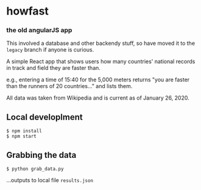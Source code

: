 # howfast

### the old angularJS app

This involved a database and other backendy stuff, so have moved it to the `legacy`
branch if anyone is curious.


A simple React app that shows users how many countries' national records in track and field they are faster than.

e.g., entering a time of 15:40 for the 5,000 meters returns "you are faster than the runners of 20 countries..." and lists them.

All data was taken from Wikipedia and is current as of January 26, 2020.

## Local developlment

```
$ npm install
$ npm start
```

## Grabbing the data

```
$ python grab_data.py
```

...outputs to local file `results.json`
